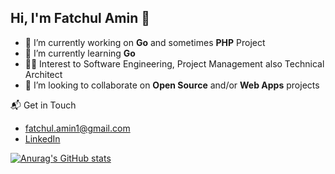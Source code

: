 <h2>Hi, I'm Fatchul Amin 👋</h2>

- 🔭 I’m currently working on **Go** and sometimes **PHP** Project
- 🌱 I’m currently learning **Go** 
- 👨‍💻 Interest to Software Engineering, Project Management also Technical Architect
- 👯 I’m looking to collaborate on **Open Source** and/or **Web Apps** projects

📬 Get in Touch
- <a href="mailto:fatchul.amin1@gmail.com">fatchul.amin1@gmail.com</a>
- <a href='https://www.linkedin.com/in/fatchulamin'>LinkedIn</a>


[![Anurag's GitHub stats](https://github-readme-stats.vercel.app/api?username=fatchul&theme=tokyonight)](https://github.com/anuraghazra/github-readme-stats)
